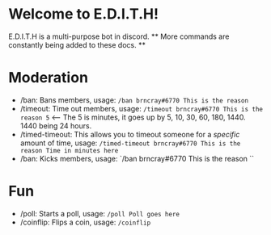 # Welcome to E.D.I.T.H!

E.D.I.T.H is a multi-purpose bot in discord. ** More commands are constantly being added to these docs. **


# Moderation

 - /ban: Bans members, usage: `/ban brncray#6770 This is the reason `
 - /timeout: Time out members, usage: `/timeout brncray#6770 This is the reason 5` <-- The 5 is minutes, it goes up by 5, 10, 30, 60, 180, 1440. 1440 being 24 hours. 
 - /timed-timeout: This allows you to timeout someone for a *specific* amount of time, usage: `/timed-timeout brncray#6770 This is the reason Time in minutes here`
 - /ban: Kicks members, usage: `/ban brncray#6770 This is the reason ``



# Fun

 - /poll: Starts a poll, usage: `/poll Poll goes here`
 - /coinflip: Flips a coin, usage: `/coinflip`

